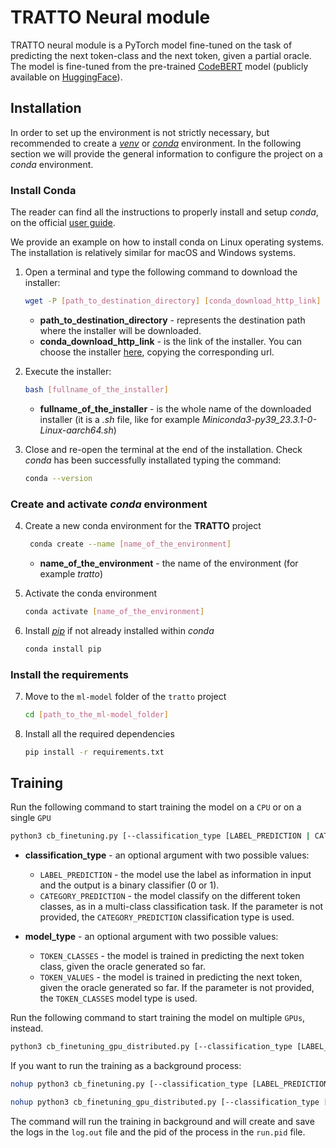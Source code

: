 # TRATTO Neural module

TRATTO neural module is a PyTorch model fine-tuned on the task of predicting the next token-class and the next token, given a partial oracle. 
The model is fine-tuned from the pre-trained [CodeBERT](https://huggingface.co/microsoft/codebert-base) model (publicly 
available on [HuggingFace](https://huggingface.co/)).

## Installation

In order to set up the environment is not strictly necessary, but recommended to create a [_venv_](https://docs.python.org/3/library/venv.html) 
or [_conda_](https://docs.conda.io/en/latest/) environment. 
In the following section we will provide the general information to configure the project on a _conda_ environment.

### Install Conda

The reader can find all the instructions to properly install and setup _conda_, on the official [user guide](https://docs.conda.io/projects/conda/en/stable/user-guide/install/index.html).

We provide an example on how to install conda on Linux operating systems. The installation is relatively similar for
macOS and Windows systems.

1. Open a terminal and type the following command to download the installer:
    ```bash
    wget -P [path_to_destination_directory] [conda_download_http_link]
    ```
    * **path_to_destination_directory** - represents the destination path where the installer will be downloaded.
    * **conda_download_http_link** - is the link of the installer. You can choose the installer [here](https://docs.conda.io/en/latest/miniconda.html#linux-installers), copying the corresponding url.

2. Execute the installer:
    ```bash
    bash [fullname_of_the_installer]
    ```
   * **fullname_of_the_installer** - is the whole name of the downloaded installer (it is a _.sh_ file, like for example
     _Miniconda3-py39_23.3.1-0-Linux-aarch64.sh_)

3. Close and re-open the terminal at the end of the installation. Check _conda_ has been successfully installated typing the command:
    ```bash
    conda --version
    ```

### Create and activate _conda_ environment

4. Create a new conda environment for the **TRATTO** project
   ```bash
    conda create --name [name_of_the_environment]
    ```
   * **name_of_the_environment** - the name of the environment (for example _tratto_)

5. Activate the conda environment
    ```bash
    conda activate [name_of_the_environment]
    ```

6. Install [_pip_](https://pip.pypa.io/en/stable/) if not already installed within _conda_
    ```bash
    conda install pip
    ```

### Install the requirements
  
7. Move to the `ml-model` folder of the `tratto` project
    ```bash
    cd [path_to_the_ml-model_folder]
    ```
    
8. Install all the required dependencies
    ```bash
    pip install -r requirements.txt
    ```

## Training

Run the following command to start training the model on a `CPU` or on a single `GPU`
    
```bash
python3 cb_finetuning.py [--classification_type [LABEL_PREDICTION | CATEGORY_PREDICTION]] [--model_type [TOKEN_CLASSES | TOKEN_VALUES]]
```
* **classification_type** - an optional argument with two possible values: 
  * `LABEL_PREDICTION` - the model use the label as information in input and the output is a binary classifier (0 or 1).
  * `CATEGORY_PREDICTION` - the model classify on the different token classes, as in a multi-class classification task.
  If the parameter is not provided, the `CATEGORY_PREDICTION` classification type is used.

* **model_type** - an optional argument with two possible values:
  * `TOKEN_CLASSES` - the model is trained in predicting the next token class, given the oracle generated so far.
  * `TOKEN_VALUES` - the model is trained in predicting the next token, given the oracle generated so far.
  If the parameter is not provided, the `TOKEN_CLASSES` model type is used.

Run the following command to start training the model on multiple `GPUs`, instead.

```bash
python3 cb_finetuning_gpu_distributed.py [--classification_type [LABEL_PREDICTION | CATEGORY_PREDICTION]] [--model_type [TOKEN_CLASSES | TOKEN_VALUES]]
```

If you want to run the training as a background process:

```bash
nohup python3 cb_finetuning.py [--classification_type [LABEL_PREDICTION | CATEGORY_PREDICTION]] [--model_type [TOKEN_CLASSES | TOKEN_VALUES]] > log.out 2>&1 & echo $! > run.pid
```
```bash
nohup python3 cb_finetuning_gpu_distributed.py [--classification_type [LABEL_PREDICTION | CATEGORY_PREDICTION]] [--model_type [TOKEN_CLASSES | TOKEN_VALUES]] > log.out 2>&1 & echo $! > run.pid
```

The command will run the training in background and will create and save the logs in the `log.out` file and the pid of the process 
in the `run.pid` file.